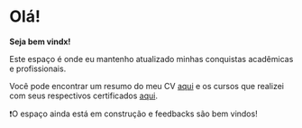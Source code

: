 # Olá!
**Seja bem vindx!**

Este espaço é onde eu mantenho atualizado minhas conquistas acadêmicas e profissionais.

Você pode encontrar um resumo do meu CV [aqui](CV.md) e os cursos que realizei com seus respectivos certificados [aqui](certs).

❗O espaço ainda está em construção e feedbacks são bem vindos!
